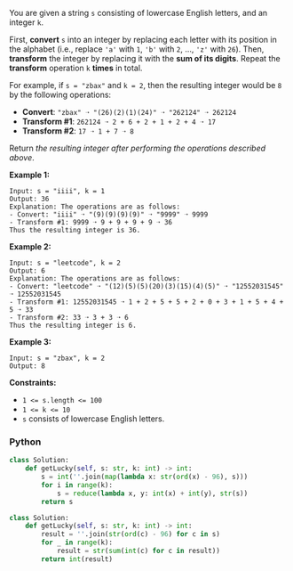 You are given a string  `s`  consisting of lowercase English letters, and an integer  `k`.

First,  **convert**  `s`  into an integer by replacing each letter with its position in the alphabet (i.e., replace  `'a'`  with  `1`,  `'b'`  with  `2`, ...,  `'z'`  with  `26`). Then,  **transform**  the integer by replacing it with the  **sum of its digits**. Repeat the  **transform**  operation  `k` **times**  in total.

For example, if  `s = "zbax"`  and  `k = 2`, then the resulting integer would be  `8`  by the following operations:

-   **Convert**:  `"zbax" ➝ "(26)(2)(1)(24)" ➝ "262124" ➝ 262124`
-   **Transform #1**:  `262124 ➝ 2 + 6 + 2 + 1 + 2 + 4 ➝ 17`
-   **Transform #2**:  `17 ➝ 1 + 7 ➝ 8`

Return  _the resulting integer after performing the operations described above_.

**Example 1:**
```
Input: s = "iiii", k = 1
Output: 36
Explanation: The operations are as follows:
- Convert: "iiii" ➝ "(9)(9)(9)(9)" ➝ "9999" ➝ 9999
- Transform #1: 9999 ➝ 9 + 9 + 9 + 9 ➝ 36
Thus the resulting integer is 36.
```

**Example 2:**
```
Input: s = "leetcode", k = 2
Output: 6
Explanation: The operations are as follows:
- Convert: "leetcode" ➝ "(12)(5)(5)(20)(3)(15)(4)(5)" ➝ "12552031545" ➝ 12552031545
- Transform #1: 12552031545 ➝ 1 + 2 + 5 + 5 + 2 + 0 + 3 + 1 + 5 + 4 + 5 ➝ 33
- Transform #2: 33 ➝ 3 + 3 ➝ 6
Thus the resulting integer is 6.
```

**Example 3:**
```
Input: s = "zbax", k = 2
Output: 8
```

**Constraints:**

-   `1 <= s.length <= 100`
-   `1 <= k <= 10`
-   `s`  consists of lowercase English letters.


### Python
```python
class Solution:
    def getLucky(self, s: str, k: int) -> int:
        s = int(''.join(map(lambda x: str(ord(x) - 96), s)))
        for i in range(k):
            s = reduce(lambda x, y: int(x) + int(y), str(s))
        return s
```

```py
class Solution:
    def getLucky(self, s: str, k: int) -> int:
        result = ''.join(str(ord(c) - 96) for c in s)
        for _ in range(k):
            result = str(sum(int(c) for c in result))
        return int(result)
```